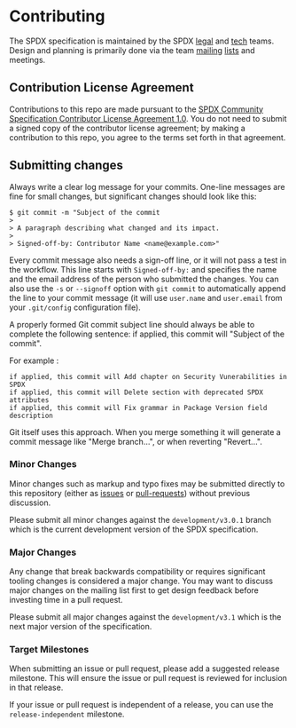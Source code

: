 # Contributing

The SPDX specification is maintained by the SPDX [legal][spdx-legal] and
[tech][spdx-tech] teams.
Design and planning is primarily done via the team [mailing][spdx-legal-list]
[lists][spdx-tech-list] and meetings.

## Contribution License Agreement

Contributions to this repo are made pursuant to the
[SPDX Community Specification Contributor License Agreement 1.0][cla]. You do
not need to submit a signed copy of the contributor license agreement; by
making a contribution to this repo, you agree to the terms set forth in that
agreement.

## Submitting changes

Always write a clear log message for your commits. One-line messages are fine
for small changes, but significant changes should look like this:

```shell
$ git commit -m "Subject of the commit
>
> A paragraph describing what changed and its impact.
>
> Signed-off-by: Contributor Name <name@example.com>"
```

Every commit message also needs a sign-off line, or it will not pass a test in
the workflow. This line starts with `Signed-off-by:` and specifies the name and
the email address of the person who submitted the changes. You can also use the
`-s` or `--signoff` option with `git commit` to automatically append the line
to your commit message (it will use `user.name` and `user.email` from your
`.git/config` configuration file).

A properly formed Git commit subject line should always be able to complete the
following sentence: if applied, this commit will "Subject of the commit".

For example :

```text
if applied, this commit will Add chapter on Security Vunerabilities in SPDX
if applied, this commit will Delete section with deprecated SPDX attributes 
if applied, this commit will Fix grammar in Package Version field description
```

Git itself uses this approach. When you merge something it will generate a
commit message like "Merge branch...", or when reverting "Revert...".

### Minor Changes

Minor changes such as markup and typo fixes may be submitted directly to this
repository (either as [issues][] or [pull-requests][]) without previous
discussion.

Please submit all minor changes against the `development/v3.0.1` branch which
is the current development version of the SPDX specification.

### Major Changes

Any change that break backwards compatibility or requires significant tooling
changes is considered a major change.
You may want to discuss major changes on the mailing list first to get design
feedback before investing time in a pull request.

Please submit all major changes against the `development/v3.1` which is the
next major version of the specification.

### Target Milestones

When submitting an issue or pull request, please add a suggested release
milestone. This will ensure the issue or pull request is reviewed for inclusion
in that release.

If your issue or pull request is independent of a release, you can use the
`release-independent` milestone.

[cla]: https://github.com/spdx/governance/blob/main/0._SPDX_Contributor_License_Agreement.md
[issues]: https://github.com/spdx/spdx-spec/issues/
[pull-requests]: https://github.com/spdx/spdx-spec/pulls/
[spdx-legal]: https://wiki.spdx.org/view/Legal_Team
[spdx-legal-list]: https://lists.spdx.org/mailman/listinfo/spdx-legal
[spdx-tech]: https://wiki.spdx.org/view/Technical_Team
[spdx-tech-list]: https://lists.spdx.org/mailman/listinfo/spdx-tech
